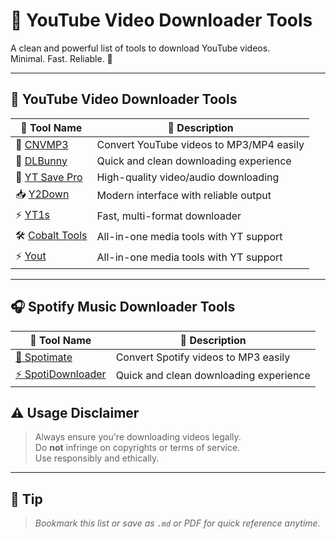 # 📼 YouTube Video Downloader Tools

A clean and powerful list of tools to download YouTube videos.  
Minimal. Fast. Reliable. 🚀

---

## 📼 YouTube Video Downloader Tools

| 🔧 Tool Name             | 💬 Description                                |
|--------------------|---------------------------------------------------------------------------|
| 🎵 [CNVMP3](https://cnvmp3.com/v25)            | Convert YouTube videos to MP3/MP4 easily      |
| 🐰 [DLBunny](https://dlbunny.com/en/youtube)   | Quick and clean downloading experience        |
| 💾 [YT Save Pro](https://www.ytsavepro.com/)   | High-quality video/audio downloading          |
| 📥 [Y2Down](https://www.y2down.app/)           | Modern interface with reliable output         |
| ⚡ [YT1s](https://yt1s.com.co/)                | Fast, multi-format downloader                 |
| 🛠️ [Cobalt Tools](https://cobalt.tools/)       | All-in-one media tools with YT support        |
| ⚡ [Yout](https://yout.com/?lang=en)           | All-in-one media tools with YT support        |

---
## 🎧 Spotify Music Downloader Tools

| 🔧 **Tool Name** | 💬 **Description** |
|------------------|--------------------|
| [🎵 Spotimate](https://spotimate.io/) | Convert Spotify videos to MP3 easily |
| [⚡ SpotiDownloader](https://spotidownloader.com/en) | Quick and clean downloading experience |

## ⚠️ Usage Disclaimer

> Always ensure you're downloading videos legally.  
> Do **not** infringe on copyrights or terms of service.  
> Use responsibly and ethically.

---

## 📌 Tip

> _Bookmark this list or save as `.md` or PDF for quick reference anytime._

